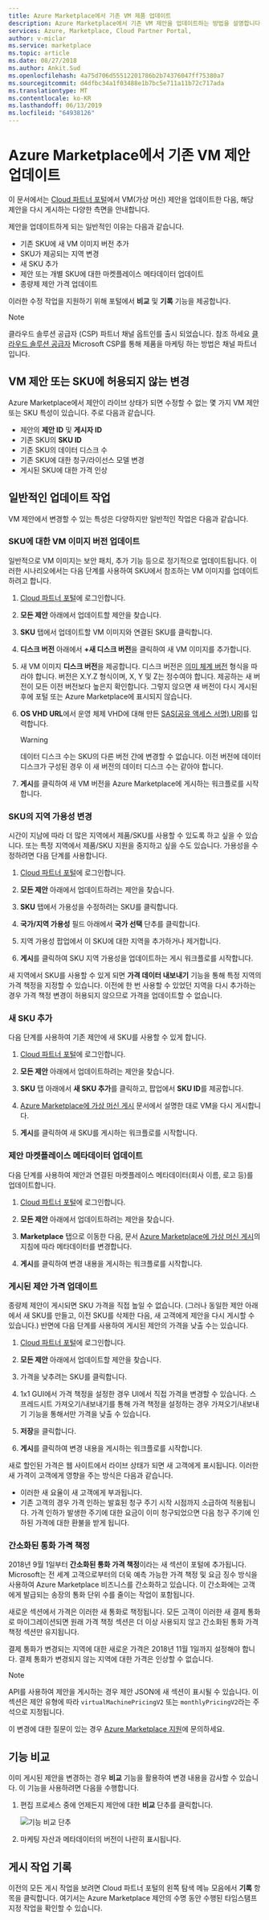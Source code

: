 ```yaml
---
title: Azure Marketplace에서 기존 VM 제품 업데이트
description: Azure Marketplace에서 기존 VM 제안을 업데이트하는 방법을 설명합니다.
services: Azure, Marketplace, Cloud Partner Portal,
author: v-miclar
ms.service: marketplace
ms.topic: article
ms.date: 08/27/2018
ms.author: Ankit.Sud
ms.openlocfilehash: 4a75d706d55512201786b2b74376047ff75380a7
ms.sourcegitcommit: d4dfbc34a1f03488e1b7bc5e711a11b72c717ada
ms.translationtype: MT
ms.contentlocale: ko-KR
ms.lasthandoff: 06/13/2019
ms.locfileid: "64938126"
---
```

# <a name="update-an-existing-vm-offer-on-azure-marketplace"></a>Azure Marketplace에서 기존 VM 제안 업데이트

이 문서에서는 [Cloud 파트너 포털](https://cloudpartner.azure.com/)에서 VM(가상 머신) 제안을 업데이트한 다음, 해당 제안을 다시 게시하는 다양한 측면을 안내합니다. 

제안을 업데이트하게 되는 일반적인 이유는 다음과 같습니다.

-  기존 SKU에 새 VM 이미지 버전 추가
-  SKU가 제공되는 지역 변경
-  새 SKU 추가
-  제안 또는 개별 SKU에 대한 마켓플레이스 메타데이터 업데이트
-  종량제 제안 가격 업데이트

이러한 수정 작업을 지원하기 위해 포털에서 **비교** 및 **기록** 기능을 제공합니다.  

>[!Note]
>클라우드 솔루션 공급자 (CSP) 파트너 채널 옵트인를 출시 되었습니다.  참조 하세요 [클라우드 솔루션 공급자](../../cloud-solution-providers.md) Microsoft CSP를 통해 제품을 마케팅 하는 방법은 채널 파트너입니다.

## <a name="unpermitted-changes-to-vm-offer-or-sku"></a>VM 제안 또는 SKU에 허용되지 않는 변경

Azure Marketplace에서 제안이 라이브 상태가 되면 수정할 수 없는 몇 가지 VM 제안 또는 SKU 특성이 있습니다. 주로 다음과 같습니다.

-  제안의 **제안 ID** 및 **게시자 ID**
-  기존 SKU의 **SKU ID**
-  기존 SKU의 데이터 디스크 수
-  기존 SKU에 대한 청구/라이선스 모델 변경
-  게시된 SKU에 대한 가격 인상


## <a name="common-update-operations"></a>일반적인 업데이트 작업

VM 제안에서 변경할 수 있는 특성은 다양하지만 일반적인 작업은 다음과 같습니다.

### <a name="update-the-vm-image-version-for-a-sku"></a>SKU에 대한 VM 이미지 버전 업데이트

일반적으로 VM 이미지는 보안 패치, 추가 기능 등으로 정기적으로 업데이트됩니다.  이러한 시나리오에서는 다음 단계를 사용하여 SKU에서 참조하는 VM 이미지를 업데이트하려고 합니다.

1.  [Cloud 파트너 포털](https://cloudpartner.azure.com/)에 로그인합니다.

2.  **모든 제안** 아래에서 업데이트할 제안을 찾습니다.

3.  **SKU** 탭에서 업데이트할 VM 이미지와 연결된 SKU를 클릭합니다.

4.  **디스크 버전** 아래에서 **+새 디스크 버전**을 클릭하여 새 VM 이미지를 추가합니다.

5.  새 VM 이미지 **디스크 버전**을 제공합니다. 디스크 버전은 [의미 체계 버전](https://semver.org/) 형식을 따라야 합니다. 버전은 X.Y.Z 형식이며, X, Y 및 Z는 정수여야 합니다. 제공하는 새 버전이 모든 이전 버전보다 높은지 확인합니다. 그렇지 않으면 새 버전이 다시 게시된 후에 포털 또는 Azure Marketplace에 표시되지 않습니다.

6.  **OS VHD URL**에서 운영 체제 VHD에 대해 만든 [SAS(공유 액세스 서명) URI](./cpp-get-sas-uri.md)를 입력합니다. 

    > [!WARNING] 
    > 데이터 디스크 수는 SKU의 다른 버전 간에 변경할 수 없습니다. 이전 버전에 데이터 디스크가 구성된 경우 이 새 버전의 데이터 디스크 수는 같아야 합니다.

7.  **게시**를 클릭하여 새 VM 버전을 Azure Marketplace에 게시하는 워크플로를 시작합니다.


### <a name="change-region-availability-of-a-sku"></a>SKU의 지역 가용성 변경

시간이 지남에 따라 더 많은 지역에서 제품/SKU를 사용할 수 있도록 하고 싶을 수 있습니다.  또는 특정 지역에서 제품/SKU 지원을 중지하고 싶을 수도 있습니다.
가용성을 수정하려면 다음 단계를 사용합니다.

1.  [Cloud 파트너 포털](https://cloudpartner.azure.com/)에 로그인합니다.

2.  **모든 제안** 아래에서 업데이트하려는 제안을 찾습니다.

3.  **SKU** 탭에서 가용성을 수정하려는 SKU를 클릭합니다.

4.  **국가/지역 가용성** 필드 아래에서 **국가 선택** 단추를 클릭합니다.

5.  지역 가용성 팝업에서 이 SKU에 대한 지역을 추가하거나 제거합니다.

6.  **게시**를 클릭하여 SKU 지역 가용성을 업데이트하는 게시 워크플로를 시작합니다.

새 지역에서 SKU를 사용할 수 있게 되면 **가격 데이터 내보내기** 기능을 통해 특정 지역의 가격 책정을 지정할 수 있습니다. 이전에 한 번 사용할 수 있었던 지역을 다시 추가하는 경우 가격 책정 변경이 허용되지 않으므로 가격을 업데이트할 수 없습니다.


### <a name="add-a-new-sku"></a>새 SKU 추가

다음 단계를 사용하여 기존 제안에 새 SKU를 사용할 수 있게 합니다. 

1.  [Cloud 파트너 포털](https://cloudpartner.azure.com/)에 로그인합니다.

2.  **모든 제안** 아래에서 업데이트하려는 제안을 찾습니다.

3.  **SKU** 탭 아래에서 **새 SKU 추가**를 클릭하고, 팝업에서 **SKU ID**를 제공합니다.

4.  [Azure Marketplace에 가상 머신 게시](./cpp-publish-offer.md) 문서에서 설명한 대로 VM을 다시 게시합니다.

5.  **게시**를 클릭하여 새 SKU를 게시하는 워크플로를 시작합니다.


### <a name="update-offer-marketplace-metadata"></a>제안 마켓플레이스 메타데이터 업데이트

다음 단계를 사용하여 제안과 연결된 마켓플레이스 메타데이터(회사 이름, 로고 등)를 업데이트합니다. 

1.  [Cloud 파트너 포털](https://cloudpartner.azure.com/)에 로그인합니다.

2.  **모든 제안** 아래에서 업데이트하려는 제안을 찾습니다.

3.  **Marketplace** 탭으로 이동한 다음, 문서 [Azure Marketplace에 가상 머신 게시](./cpp-publish-offer.md)의 지침에 따라 메타데이터를 변경합니다.

4.  **게시**를 클릭하여 변경 내용을 게시하는 워크플로를 시작합니다.


### <a name="update-pricing-on-published-offers"></a>게시된 제안 가격 업데이트

종량제 제안이 게시되면 SKU 가격을 직접 높일 수 없습니다.  (그러나 동일한 제안 아래에서 새 SKU를 만들고, 이전 SKU를 삭제한 다음, 새 고객에게 제안을 다시 게시할 수 있습니다.)  반면에 다음 단계를 사용하여 게시된 제안의 가격을 낮출 수는 있습니다.

1.  [Cloud 파트너 포털](https://cloudpartner.azure.com/)에 로그인합니다.

2.  **모든 제안** 아래에서 업데이트할 제안을 찾습니다.

3.  가격을 낮추려는 SKU를 클릭합니다.

4.  1x1 GUI에서 가격 책정을 설정한 경우 UI에서 직접 가격을 변경할 수 있습니다. 스프레드시트 가져오기/내보내기를 통해 가격 책정을 설정하는 경우 가져오기/내보내기 기능을 통해서만 가격을 낮출 수 있습니다.

3.  **저장**을 클릭합니다.

4.  **게시**를 클릭하여 변경 내용을 게시하는 워크플로를 시작합니다.

새로 할인된 가격은 웹 사이트에서 라이브 상태가 되면 새 고객에게 표시됩니다.  이러한 새 가격이 고객에게 영향을 주는 방식은 다음과 같습니다.

- 이러한 새 요율이 새 고객에게 부과됩니다. 
- 기존 고객의 경우 가격 인하는 발효된 청구 주기 시작 시점까지 소급하여 적용됩니다.
가격 인하가 발생한 주기에 대한 요금이 이미 청구되었으면 다음 청구 주기에 인하된 가격에 대한 환불을 받게 됩니다.


<!-- TD: This has been implemented, need to change the SKU Tab topic to reflect and move this section there. -->
### <a name="simplified-currency-pricing"></a>간소화된 통화 가격 책정

2018년 9월 1일부터 **간소화된 통화 가격 책정**이라는 새 섹션이 포털에 추가됩니다. Microsoft는 전 세계 고객으로부터의 더욱 예측 가능한 가격 책정 및 요금 징수 방식을 사용하여 Azure Marketplace 비즈니스를 간소화하고 있습니다. 이 간소화에는 고객에게 발급되는 송장의 통화 단위 수를 줄이는 작업이 포함됩니다.

새로운 섹션에서 가격은 이러한 새 통화로 책정됩니다. 모든 고객이 이러한 새 결제 통화로 마이그레이션되면 원래 가격 책정 섹션은 더 이상 사용되지 않고 간소화된 통화 가격 책정 섹션만 유지됩니다.

결제 통화가 변경되는 지역에 대한 새로운 가격은 2018년 11월 1일까지 설정해야 합니다. 결제 통화가 변경되지 않는 지역에 대한 가격은 인상할 수 없습니다.

> [!NOTE] 
> API를 사용하여 제안을 게시하는 경우 제안 JSON에 새 섹션이 표시될 수 있습니다. 이 섹션은 제안 유형에 따라 `virtualMachinePricingV2` 또는 `monthlyPricingV2`라는 주석으로 지정됩니다. 

이 변경에 대한 질문이 있는 경우 [Azure Marketplace 지원](../../support-azure-marketplace.md)에 문의하세요.


## <a name="compare-feature"></a>기능 비교

이미 게시된 제안을 변경하는 경우 **비교** 기능을 활용하여 변경 내용을 감사할 수 있습니다. 이 기능을 사용하려면 다음을 수행합니다.

1.  편집 프로세스 중에 언제든지 제안에 대한 **비교** 단추를 클릭합니다.

    ![기능 비교 단추](./media/publishvm_037.png)


2.  마케팅 자산과 메타데이터의 버전이 나란히 표시됩니다.


## <a name="history-of-publishing-actions"></a>게시 작업 기록

이전의 모든 게시 작업을 보려면 Cloud 파트너 포털의 왼쪽 탐색 메뉴 모음에서 **기록** 항목을 클릭합니다. 여기서는 Azure Marketplace 제안의 수명 동안 수행된 타임스탬프 지정 작업을 확인할 수 있습니다.  
<!-- TD: Add after section authored: For more information, see [History page](../portal-tour/cpp-history-page.md). -->

